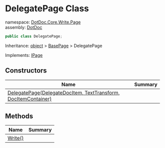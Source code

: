 ﻿# DelegatePage Class

namespace: [DotDoc\.Core\.Write\.Page](../DotDoc.Core.Write.Page.md)<br />
assembly: [DotDoc](../../DotDoc.md)



```csharp
public class DelegatePage;
```

Inheritance: [object](https://docs.microsoft.com/dotnet/api/System.Object) > [BasePage](../../DotDoc/DotDoc.Core.Write.Page/BasePage.md) > DelegatePage

Implements: [IPage](../../DotDoc/DotDoc.Core.Write.Page/IPage.md)

## Constructors

| Name | Summary |
|------|---------|
| [DelegatePage\(DelegateDocItem, TextTransform, DocItemContainer\)](./DelegatePage/$ctor.md) |  |

## Methods

| Name | Summary |
|------|---------|
| [Write\(\)](./DelegatePage/Write.md) |  |

